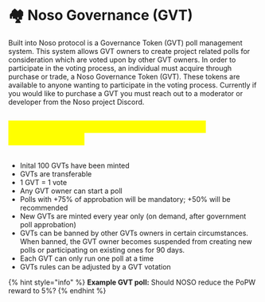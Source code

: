 # 🏘 Noso Governance (GVT)

Built into Noso protocol is a Governance Token (GVT) poll management system. This system allows GVT owners to create project related polls for consideration which are voted upon by other GVT owners. In order to participate in the voting process, an individual must acquire through purchase or trade, a Noso Governance Token (GVT). These tokens are available to anyone wanting to participate in the voting process. Currently if you would like to purchase a GVT you must reach out to a moderator or developer from the Noso project Discord.

## <mark style="color:yellow;">**Governance Tokens have the following specifications:**</mark>

<figure><img src="https://nosocoin.com/docs/images/gvt1.png" alt=""><figcaption></figcaption></figure>

* Inital 100 GVTs have been minted
* GVTs are transferable
* 1 GVT = 1 vote
* Any GVT owner can start a poll
* Polls with +75% of approbation will be mandatory; +50% will be recommended
* New GVTs are minted every year only (on demand, after government poll approbation)
* &#x20;GVTs can be banned by other GVTs owners in certain circumstances. When banned, the GVT owner becomes suspended from creating new polls or participating on existing ones for 90 days.
* Each GVT can only run one poll at a time
* GVTs rules can be adjusted by a GVT votation

{% hint style="info" %}
**Example GVT poll:** Should NOSO reduce the PoPW reward to 5%?
{% endhint %}
